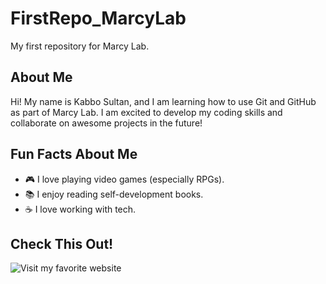# FirstRepo_MarcyLab
My first repository for Marcy Lab.

## About Me
Hi! My name is Kabbo Sultan, and I am learning how to use
Git and GitHub as part of Marcy Lab. I am excited to
develop my coding skills and collaborate on awesome
projects in the future!

## Fun Facts About Me
- 🎮 I love playing video games (especially RPGs).
- 📚 I enjoy reading self-development books.
- ☕ I love working with tech.

## Check This Out!
![Visit my favorite website](https://csusmchronicle.com/wp-content/uploads/2024/09/1727280323433.png)
